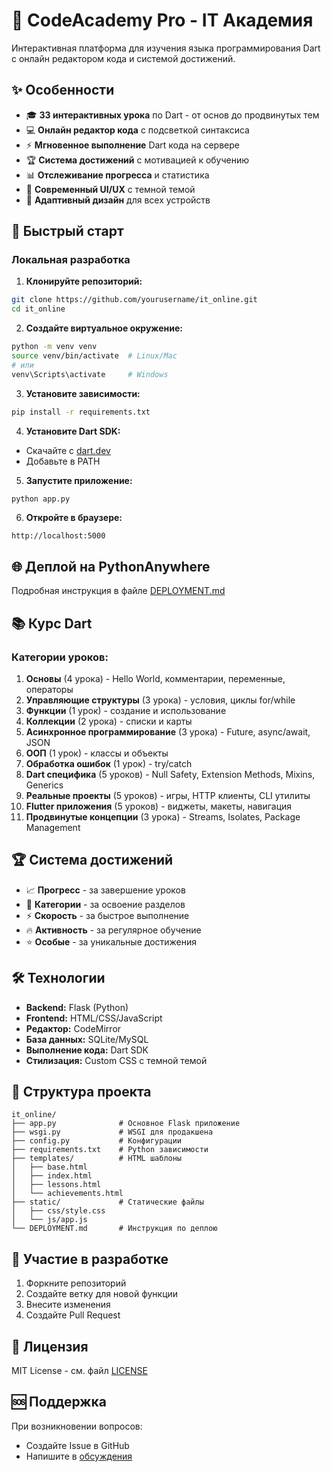 # 🎯 CodeAcademy Pro - IT Академия

Интерактивная платформа для изучения языка программирования Dart с онлайн редактором кода и системой достижений.

## ✨ Особенности

- 🎓 **33 интерактивных урока** по Dart - от основ до продвинутых тем
- 💻 **Онлайн редактор кода** с подсветкой синтаксиса 
- ⚡ **Мгновенное выполнение** Dart кода на сервере
- 🏆 **Система достижений** с мотивацией к обучению
- 📊 **Отслеживание прогресса** и статистика
- 🎨 **Современный UI/UX** с темной темой
- 📱 **Адаптивный дизайн** для всех устройств

## 🚀 Быстрый старт

### Локальная разработка

1. **Клонируйте репозиторий:**
```bash
git clone https://github.com/yourusername/it_online.git
cd it_online
```

2. **Создайте виртуальное окружение:**
```bash
python -m venv venv
source venv/bin/activate  # Linux/Mac
# или
venv\Scripts\activate     # Windows
```

3. **Установите зависимости:**
```bash
pip install -r requirements.txt
```

4. **Установите Dart SDK:**
- Скачайте с [dart.dev](https://dart.dev/get-dart)
- Добавьте в PATH

5. **Запустите приложение:**
```bash
python app.py
```

6. **Откройте в браузере:**
```
http://localhost:5000
```

## 🌐 Деплой на PythonAnywhere

Подробная инструкция в файле [DEPLOYMENT.md](DEPLOYMENT.md)

## 📚 Курс Dart

### Категории уроков:

1. **Основы** (4 урока) - Hello World, комментарии, переменные, операторы
2. **Управляющие структуры** (3 урока) - условия, циклы for/while  
3. **Функции** (1 урок) - создание и использование
4. **Коллекции** (2 урока) - списки и карты
5. **Асинхронное программирование** (3 урока) - Future, async/await, JSON
6. **ООП** (1 урок) - классы и объекты
7. **Обработка ошибок** (1 урок) - try/catch
8. **Dart специфика** (5 уроков) - Null Safety, Extension Methods, Mixins, Generics
9. **Реальные проекты** (5 уроков) - игры, HTTP клиенты, CLI утилиты
10. **Flutter приложения** (5 уроков) - виджеты, макеты, навигация
11. **Продвинутые концепции** (3 урока) - Streams, Isolates, Package Management

## 🏆 Система достижений

- 📈 **Прогресс** - за завершение уроков
- 🎯 **Категории** - за освоение разделов  
- ⚡ **Скорость** - за быстрое выполнение
- 🔥 **Активность** - за регулярное обучение
- ⭐ **Особые** - за уникальные достижения

## 🛠 Технологии

- **Backend:** Flask (Python)
- **Frontend:** HTML/CSS/JavaScript
- **Редактор:** CodeMirror
- **База данных:** SQLite/MySQL
- **Выполнение кода:** Dart SDK
- **Стилизация:** Custom CSS с темной темой

## 📁 Структура проекта

```
it_online/
├── app.py              # Основное Flask приложение
├── wsgi.py             # WSGI для продакшена
├── config.py           # Конфигурации
├── requirements.txt    # Python зависимости
├── templates/          # HTML шаблоны
│   ├── base.html
│   ├── index.html
│   ├── lessons.html
│   └── achievements.html
├── static/             # Статические файлы
│   ├── css/style.css
│   └── js/app.js
└── DEPLOYMENT.md       # Инструкция по деплою
```

## 🤝 Участие в разработке

1. Форкните репозиторий
2. Создайте ветку для новой функции
3. Внесите изменения
4. Создайте Pull Request

## 📄 Лицензия

MIT License - см. файл [LICENSE](LICENSE)

## 🆘 Поддержка

При возникновении вопросов:
- Создайте Issue в GitHub
- Напишите в [обсуждения](https://github.com/yourusername/it_online/discussions)
